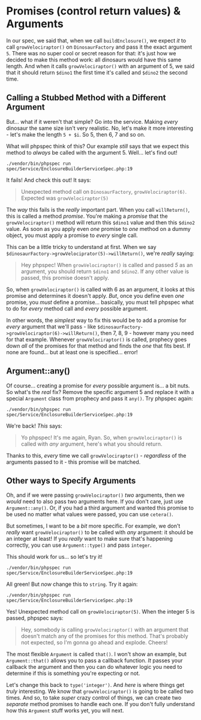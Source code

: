 # Promises (control return values) & Arguments

In our spec, we said that, when we call `buildEnclosure()`, we expect *it* to
call `growVelociraptor()` on `DinosaurFactory` and pass it the exact argument `5`.
There was no super cool or secret reason for that: it's just how we decided to
make this method work: all dinosaurs would have this same length. And when it
calls `growVelociraptor()` with an argument of 5, we said that it should return
`$dino1` the first time it's called and `$dino2` the second time.

## Calling a Stubbed Method with a Different Argument

But... what if it weren't that simple? Go into the service. Making *every* dinosaur
the same size isn't very realistic. No, let's make it more interesting - let's
make the length `5 + $i`. So 5, then 6, 7 and so on.

What will phpspec think of this? Our example *still* says that we expect this method
to *always* be called with the argument 5. Well... let's find out!

```terminal-silent
./vendor/bin/phpspec run spec/Service/EnclosureBuilderServiceSpec.php:19
```

It fails! And check this out! It says:

> Unexpected method call on `DinosaurFactory`, `growVelociraptor(6)`. Expected
> was `growVelociraptor(5)`

The *way* this fails is the *really* important part. When you call `willReturn()`,
this is called a method *promise*. You're making a *promise* that the `growVelociraptor()`
method will return this `$dino1` value and then this `$dino2` value. As soon as you
apply even *one* promise to *one* method on a dummy object, you must apply a promise
to *every* single call.

This can be a little tricky to understand at first. When we say
`$dinosaurFactory->growVelociprator(5)->willReturn()`, we're *really* saying:

> Hey phpspec! When `growVelociraptor()` is called and passed *5* as an argument,
> you should return `$dino1` and `$dino2`. If any other value is passed, this
> promise doesn't apply.

So, when `growVelociraptor()` is called with 6 as an argument, it looks at this
promise and determines it doesn't apply. *But*, once you define even *one* promise,
you *must* define a promise... basically, you must tell phpspec what to do for
*every* method call and *every* possible argument.

In other words, the *simplest* way to fix this would be to add a promise for
*every* argument that we'll pass - like `$dinosaurFactory->growVelociraptor(6)->willReturn()`,
then 7, 8, 9 - however many you need for that example. Whenever `growVelociraptor()`
is called, prophecy goes down *all* of the promises for that method and finds the
*one* that fits best. If none are found... but at least one is specified... error!

## Argument::any()

Of course... creating a promise for *every* possible argument  is... a bit nuts.
So what's the *real* fix? Remove the specific argument 5 and replace it with a
special `Argument` class from prophecy and pass it `any()`. Try phpspec again:

```terminal-silent
./vendor/bin/phpspec run spec/Service/EnclosureBuilderServiceSpec.php:19
```

We're back! *This* says:

> Yo phpspec! It's me again, Ryan. So, when `growVelociraptor()` is called with
> *any* argument, here's what you should return.

Thanks to this, *every* time we call `growVelociraptor()` - *regardless* of the
arguments passed to it - this promise will be matched.

## Other ways to Specify Arguments

Oh, and if we were passing `growVelociraptor()` *two* arguments, then we *would*
need to also pass two arguments here. If you don't care, just use `Argument::any()`.
Or, if you had a third argument and wanted this promise to be used no matter what
values were passed, you can use `cetera()`.

But sometimes, I want to be a *bit* more specific. For example, we don't *really*
want `growVelociraptor()` to be called with *any* argument: it should be an
integer at least! If you *really* want to make sure that's happening correctly, you
can use `Argument::type()` and pass `integer`.

This should work for us... so let's try it!

```terminal-silent
./vendor/bin/phpspec run spec/Service/EnclosureBuilderServiceSpec.php:19
```

All green! But *now* change this to `string`. Try it again:

```terminal-silent
./vendor/bin/phpspec run spec/Service/EnclosureBuilderServiceSpec.php:19
```

Yes! Unexpected method call on `growVelociraptor(5)`. When the integer 5 is passed,
phpspec says:

> Hey, somebody is calling `growVelociraptor()` with an argument that doesn't
> match any of the promises for this method. That's probably not expected, so
> I'm gonna go ahead and explode. Cheers!

The most flexible `Argument` is called `that()`. I won't show an example, but
`Argument::that()` allows you to pass a callback function. *It* passes your callback
the argument and then you can do whatever logic you need to determine if this is
something you're expecting or not.

Let's change this back to `type('integer')`. And *here* is where things get *truly*
interesting. We know that `growVelociraptor()` is going to be called two times.
And so, to take *super* crazy control of things, we can create two *separate*
method promises to handle each one. If you don't fully understand how this
`Argument` stuff works yet, you will next.
